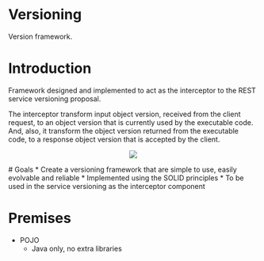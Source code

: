 # Versioning
Version framework.

# Introduction
Framework designed and implemented to act as the interceptor to the REST service versioning proposal.

The interceptor transform input object version, received from the client request, to an object version that is currently used by the executable code. And, also, it transform the object version returned from the executable code, to a response object version that is accepted by the client.

<p align="center">
 <img src="https://github.com/HaroldoMacedo/Version/images/Interceptor.PNG">
</p>
# Goals
* Create a versioning framework that are simple to use, easily evolvable and reliable
* Implemented using the SOLID principles
* To be used in the service versioning as the interceptor component

# Premises
* POJO
  * Java only, no extra libraries


